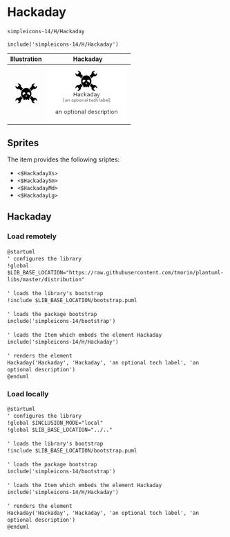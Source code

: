 # Hackaday


```text
simpleicons-14/H/Hackaday
```

```text
include('simpleicons-14/H/Hackaday')
```



| Illustration | Hackaday |
| :---: | :---: |
| ![illustration for Illustration](../../simpleicons-14/H/Hackaday.png) | ![illustration for Hackaday](../../simpleicons-14/H/Hackaday.Local.png) |



## Sprites
The item provides the following sriptes:

- `<$HackadayXs>`
- `<$HackadaySm>`
- `<$HackadayMd>`
- `<$HackadayLg>`





## Hackaday

### Load remotely
```plantuml
@startuml
' configures the library
!global $LIB_BASE_LOCATION="https://raw.githubusercontent.com/tmorin/plantuml-libs/master/distribution"

' loads the library's bootstrap
!include $LIB_BASE_LOCATION/bootstrap.puml

' loads the package bootstrap
include('simpleicons-14/bootstrap')

' loads the Item which embeds the element Hackaday
include('simpleicons-14/H/Hackaday')

' renders the element
Hackaday('Hackaday', 'Hackaday', 'an optional tech label', 'an optional description')
@enduml
```

### Load locally
```plantuml
@startuml
' configures the library
!global $INCLUSION_MODE="local"
!global $LIB_BASE_LOCATION="../.."

' loads the library's bootstrap
!include $LIB_BASE_LOCATION/bootstrap.puml

' loads the package bootstrap
include('simpleicons-14/bootstrap')

' loads the Item which embeds the element Hackaday
include('simpleicons-14/H/Hackaday')

' renders the element
Hackaday('Hackaday', 'Hackaday', 'an optional tech label', 'an optional description')
@enduml
```

